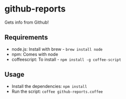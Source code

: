 # github-reports

Gets info from Github!

## Requirements

 * node.js: Install with brew - `brew install node`
 * npm: Comes with node
 * coffeescript: To install - `npm install -g coffee-script`

## Usage

 * Install the dependencies: `npm install`
 * Run the script: `coffee github-reports.coffee`
